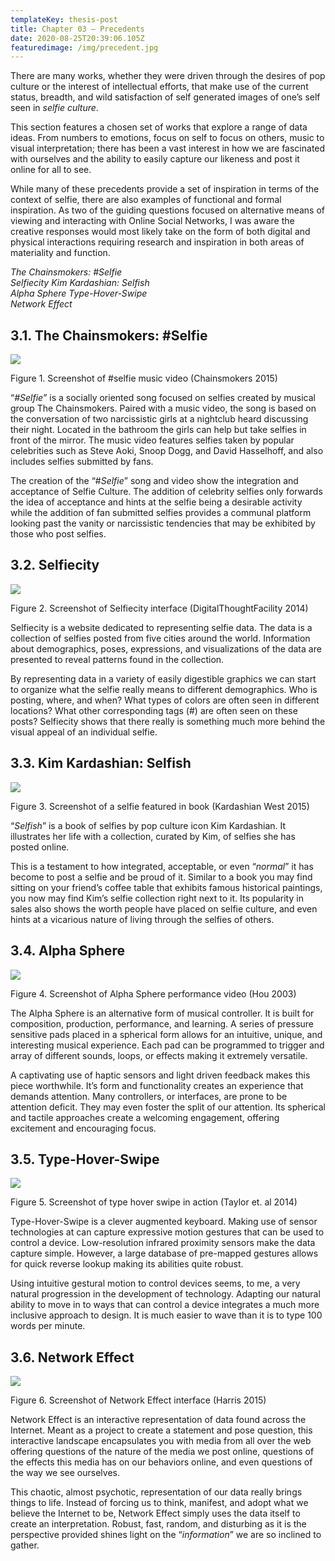 ```yaml
---
templateKey: thesis-post
title: Chapter 03 — Precedents
date: 2020-08-25T20:39:06.105Z
featuredimage: /img/precedent.jpg
---
```

There are many works, whether they were driven through the desires of pop culture or the interest of intellectual efforts, that make use of the current status, breadth, and wild satisfaction of self generated images of one’s self seen in *selfie culture*. 

This section features a chosen set of works that explore a range of data ideas. From numbers to emotions, focus on self to focus on others, music to visual interpretation; there has been a vast interest in how we are fascinated with ourselves and the ability to easily capture our likeness and post it online for all to see. 

While many of these precedents provide a set of inspiration in terms of the context of selfie, there are also examples of functional and formal inspiration. As two of the guiding questions focused on alternative means of viewing and interacting with Online Social Networks, I was aware the creative responses would most likely take on the form of both digital and physical interactions requiring research and inspiration in both areas of materiality and function.

*The Chainsmokers: #Selfie*\
*Selfiecity 
Kim Kardashian: Selfish*\
*Alpha Sphere 
Type-Hover-Swipe*\
*Network Effect*

## 3.1. The Chainsmokers: #Selfie

![](/img/i-can-so-i-will-now-we-must_-a-creative-response-to-selfie-cultu_page_025_image_0001.jpg)

Figure 1. Screenshot of #selfie music video (Chainsmokers 2015) 

“*\#Selfie*” is a socially oriented song focused on selfies created by musical group The Chainsmokers. Paired with a music video, the song is based on the conversation of two narcissistic girls at a nightclub heard discussing their night. Located in the bathroom the girls can help but take selfies in front of the mirror. The music video features selfies taken by popular celebrities such as Steve Aoki, Snoop Dogg, and David Hasselhoff, and also includes selfies submitted by fans. 

The creation of the “#*Selfie*” song and video show the integration and acceptance of Selfie Culture. The addition of celebrity selfies only forwards the idea of acceptance and hints at the selfie being a desirable activity while the addition of fan submitted selfies provides a communal platform looking past the vanity or narcissistic tendencies that may be exhibited by those who post selfies.

## 3.2. Selfiecity

![](/img/i-can-so-i-will-now-we-must_-a-creative-response-to-selfie-cultu_page_026_image_0001.jpg)

Figure 2. Screenshot of Selfiecity interface (DigitalThoughtFacility 2014) 

Selfiecity is a website dedicated to representing selfie data. The data is a collection of selfies posted from five cities around the world. Information about demographics, poses, expressions, and visualizations of the data are presented to reveal patterns found in the collection. 

By representing data in a variety of easily digestible graphics we can start to organize what the selfie really means to different demographics. Who is posting, where, and when? What types of colors are often seen in different locations? What other corresponding tags (#) are often seen on these posts? Selfiecity shows that there really is something much more behind the visual appeal of an individual selfie.

## 3.3. Kim Kardashian: Selfish

![](/img/i-can-so-i-will-now-we-must_-a-creative-response-to-selfie-cultu_page_027_image_0001.jpg)

Figure 3. Screenshot of a selfie featured in book (Kardashian West 2015) 

“*Selfish*” is a book of selfies by pop culture icon Kim Kardashian. It illustrates her life with a collection, curated by Kim, of selfies she has posted online. 

This is a testament to how integrated, acceptable, or even “*normal*” it has become to post a selfie and be proud of it. Similar to a book you may find sitting on your friend’s coffee table that exhibits famous historical paintings, you now may find Kim’s selfie collection right next to it. Its popularity in sales also shows the worth people have placed on selfie culture, and even hints at a vicarious nature of living through the selfies of others. 

## 3.4. Alpha Sphere

![](/img/i-can-so-i-will-now-we-must_-a-creative-response-to-selfie-cultu_page_028_image_0001.jpg)

Figure 4. Screenshot of Alpha Sphere performance video (Hou 2003) 

The Alpha Sphere is an alternative form of musical controller. It is built for composition, production, performance, and learning. A series of pressure sensitive pads placed in a spherical form allows for an intuitive, unique, and interesting musical experience. Each pad can be programmed to trigger and array of different sounds, loops, or effects making it extremely versatile. 

A captivating use of haptic sensors and light driven feedback makes this piece worthwhile. It’s form and functionality creates an experience that demands attention. Many controllers, or interfaces, are prone to be attention deficit. They may even foster the split of our attention. Its spherical and tactile approaches create a welcoming engagement, offering excitement and encouraging focus.

## 3.5. Type-Hover-Swipe

![](/img/i-can-so-i-will-now-we-must_-a-creative-response-to-selfie-cultu_page_029_image_0001.jpg)

Figure 5. Screenshot of type hover swipe in action (Taylor et. al 2014) 

Type-Hover-Swipe is a clever augmented keyboard. Making use of sensor technologies at can capture expressive motion gestures that can be used to control a device. Low-resolution infrared proximity sensors make the data capture simple. However, a large database of pre-mapped gestures allows for quick reverse lookup making its abilities quite robust. 

Using intuitive gestural motion to control devices seems, to me, a very natural progression in the development of technology. Adapting our natural ability to move in to ways that can control a device integrates a much more inclusive approach to design. It is much easier to wave than it is to type 100 words per minute.

## 3.6. Network Effect

![](/img/i-can-so-i-will-now-we-must_-a-creative-response-to-selfie-cultu_page_030_image_0001.jpg)

Figure 6. Screenshot of Network Effect interface (Harris 2015) 

Network Effect is an interactive representation of data found across the Internet. Meant as a project to create a statement and pose question, this interactive landscape encapsulates you with media from all over the web offering questions of the nature of the media we post online, questions of the effects this media has on our behaviors online, and even questions of the way we see ourselves. 

This chaotic, almost psychotic, representation of our data really brings things to life. Instead of forcing us to think, manifest, and adopt what we believe the Internet to be, Network Effect simply uses the data itself to create an interpretation. Robust, fast, random, and disturbing as it is the perspective provided shines light on the “*information*” we are so inclined to gather.